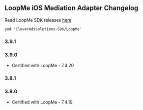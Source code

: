 ## LoopMe iOS Mediation Adapter Changelog
Read LoopMe SDK releases [here](https://github.com/loopme/ios-united-sdk/releases).
```
pod 'CleverAdsSolutions-SDK/LoopMe'
```

### 3.9.1

### 3.9.0
- Certified with LoopMe - 7.4.20

### 3.8.1

### 3.8.0
- Certified with LoopMe - 7.4.19
